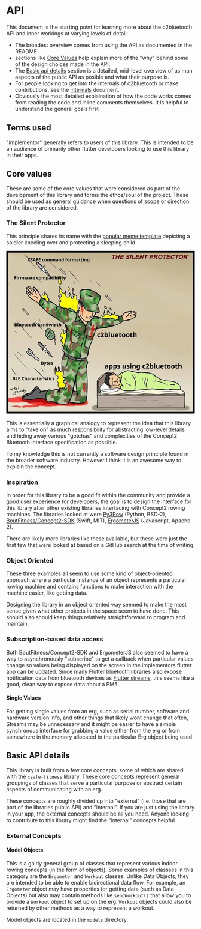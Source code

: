 # API

This document is the starting point for learning more about the c2bluetooth API and inner workings at varying levels of detail:

- The broadest overview comes from using the API as documented in the README
- sections like [Core Values](#core-values) help explain more of the "why" behind some of the design choices made in the API.
- The [Basic api details](#basic-api-details) section is a detailed, mid-level overview of as man aspects of the public API as posible and what their purpose is.
- For people looking to get into the internals of c2bluetooth or make contributions, see the [internals](internals.md) document.
- Obviously the most detailed explaination of how the code works comes from reading the code and inline comments themselves. It is helpful to understand the general goals first 

## Terms used

"implementor" generally refers to users of this library. This is intended to be an audience of primarily other flutter developers looking to use this library in their apps.


## Core values

These are some of the core values that were considered as part of the development of this library and forms the ethos/soul of the project. These should be used as general guidance when questions of scope or direction of the library are considered. 

### The Silent Protector

This principle shares its name with the [popular meme template](https://knowyourmeme.com/memes/the-silent-protector) depicting a soldier kneeling over and protecting a sleeping child.

![A remix of the "silent protector" meme depicting c2bluetooth protecting the apps that use it from low-level details of bluetooth communications with a concept2 erg](../docs/images/silent-protector.jpg)

This is essentially a graphical analogy to represent the idea that this library aims to "take on" as much responsibility for abstracting low-level details and hiding away various "gotchas" and complexities of the Concept2 Bluetooth interface specification as possible.

To my knowledge this is not currently a software design principle found in the broader software industry. However I think it is an awesome way to explain the concept.

### Inspiration
In order for this library to be a good fit within the community and provide a good user experience for developers, the goal is to design the interface for this library after other existing libraries interfacing with Concept2 rowing machines. The libraries looked at were [Py3Row](https://github.com/droogmic/Py3Row) (Python, BSD-2), [BoutFitness/Concept2-SDK](https://github.com/BoutFitness/Concept2-SDK) (Swift, MIT), [ErgometerJS](https://github.com/tijmenvangulik/ErgometerJS) (Javascript, Apache 2).

There are likely more libraries like these available, but these were just the first few that were looked at based on a GitHub search at the time of writing.

### Object Oriented
These three examples all seem to use some kind of object-oriented approach where a particular instance of an object represents a particular rowing machine and contains functions to make interaction with the machine easier, like getting data. 

Designing the library in an object oriented way seemed to make the most sense given what other projects in the space seem to have done. This should also should keep things relatively straightforward to program and maintain.

### Subscription-based data access
Both BoutFitness/Concept2-SDK and ErgometerJS also seemed to have a way to asynchronously "subscribe" to get a callback when particular values change so values being displayed on the screen in the implementors flutter app can be updated. Since many Flutter bluetooth libraries also expose notification data from bluetooth devices as [Flutter streams](https://apgapg.medium.com/using-streams-in-flutter-62fed41662e4), this seems like a good, clean way to expose data about a PM5.

#### Single Values
For getting single values from an erg, such as serial number, software and hardware version info, and other things that likely wont change that often, Streams may be unnecessary and it might be easier to have a simple synchronous interface for grabbing a value either from the erg or from somewhere in the memory allocated to the particular Erg object being used.


<!-- ### Modularity
Since a lot of the architecture is already provided by FlutterBleLib and will likely just pass through most of the aspects of the existing bluetooth APIs, it seems like it may be useful to make this passthrough more explicit. By duplicating any of the types and methods exposed by FlutterBleLib this package will be be more able to maintain a stable API, even in the event that there is a technical need (or desire from users) to be able to change the underlying bluetooth implementation, potentially even grouping the methods that handle the actual bluetooth access into a class/interface. This is something whtat would be helpful to keep in mind during initial development but shouldn't take too much energy until later versions. -->



## Basic API details

This library is built from a few core concepts, some of which are shared with the `csafe-fitness` library. These core concepts represent general groupings of classes that serve a particular purpose or abstract certain aspects of communicating with an erg.

These concepts are roughly divided up into "external" (i.e. those that are part of the libraries public API) and "internal". If you are just using the library in your app, the external concepts should be all you need. Anyone looking to contribute to this library might find the "internal" concepts helpful 

### External Concepts

#### Model Objects
This is a gairly general group of classes that represent various indoor rowing concepts (in the form of objects). Some examples of classses in this category are the `Ergometer` and `Workout` classes. Unlike Data Objects, they are intended to be able to enable bidirectional data flow. For example, an `Ergometer` object may have properties for getting data (such as Data Objects) but also may contain methods like `sendWorkout()` that allow you to provide a `Workout` object to set up on the erg. `Workout` objects could also be returned by other methods as a way to represent a workout.  

Model objects are located in the `models` directory.